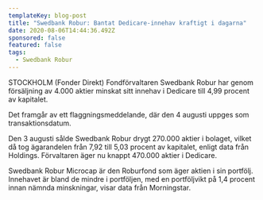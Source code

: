 ```yaml
---
templateKey: blog-post
title: "Swedbank Robur: Bantat Dedicare-innehav kraftigt i dagarna"
date: 2020-08-06T14:44:36.492Z
sponsored: false
featured: false
tags:
  - Swedbank Robur
---
```

STOCKHOLM (Fonder Direkt) Fondförvaltaren Swedbank Robur har genom försäljning av 4.000 aktier minskat sitt innehav i Dedicare till 4,99 procent av kapitalet.

Det framgår av ett flaggningsmeddelande, där den 4 augusti uppges som transaktionsdatum.

Den 3 augusti sålde Swedbank Robur drygt 270.000 aktier i bolaget, vilket då tog ägarandelen från 7,92 till 5,03 procent av kapitalet, enligt data från Holdings. Förvaltaren äger nu knappt 470.000 aktier i Dedicare.

Swedbank Robur Microcap är den Roburfond som äger aktien i sin portfölj. Innehavet är bland de mindre i portföljen, med en portföljvikt på 1,4 procent innan nämnda minskningar, visar data från Morningstar.